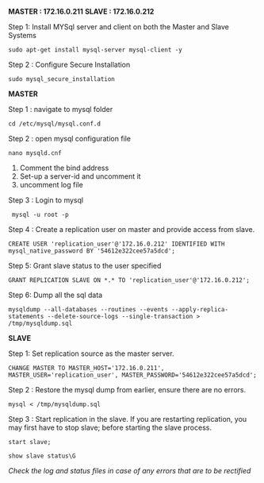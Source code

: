 **MASTER : 172.16.0.211**
**SLAVE : 172.16.0.212**

Step 1: Install MYSql server and client on both the Master and Slave Systems

```
sudo apt-get install mysql-server mysql-client -y
```

Step 2 : Configure Secure Installation
	
```
sudo mysql_secure_installation
```

**MASTER**

Step 1 : navigate to mysql folder

```
cd /etc/mysql/mysql.conf.d
```

Step 2 : open mysql configuration file

```
nano mysqld.cnf
```

1. Comment the bind address
2. Set-up a server-id and uncomment it
3. uncomment log file 

Step 3 : Login to mysql

```
 mysql -u root -p
```

Step 4 : Create a replication user on master and provide access from slave.

```
CREATE USER 'replication_user'@'172.16.0.212' IDENTIFIED WITH mysql_native_password BY '54612e322cee57a5dcd';
```

Step 5: Grant slave status to the user specified 

```
GRANT REPLICATION SLAVE ON *.* TO 'replication_user'@'172.16.0.212';
```

Step 6: Dump all the sql data

```
mysqldump --all-databases --routines --events --apply-replica-statements --delete-source-logs --single-transaction > /tmp/mysqldump.sql
```


**SLAVE**

Step 1: Set replication source as the master server.  

```
CHANGE MASTER TO MASTER_HOST='172.16.0.211', MASTER_USER='replication_user', MASTER_PASSWORD='54612e322cee57a5dcd';  
```

Step 2 : Restore the mysql dump from earlier, ensure there are no errors.  

```
mysql < /tmp/mysqldump.sql  
```

Step 3 : Start replication in the slave. If you are restarting replication, you may first have to stop slave; before starting the slave process.  

```
start slave;  
```
```
show slave status\G
```

*Check the log and status files in case of any errors that are to be rectified*
